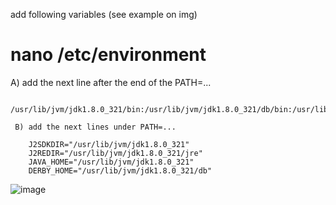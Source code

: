 add following variables (see example on img)

# nano /etc/environment

A) add the next line after the end of the PATH=...
     
        /usr/lib/jvm/jdk1.8.0_321/bin:/usr/lib/jvm/jdk1.8.0_321/db/bin:/usr/lib/jvm/jdk1.8.0_321/jre/bin

     B) add the next lines under PATH=...

        J2SDKDIR="/usr/lib/jvm/jdk1.8.0_321"
        J2REDIR="/usr/lib/jvm/jdk1.8.0_321/jre"
        JAVA_HOME="/usr/lib/jvm/jdk1.8.0_321"
        DERBY_HOME="/usr/lib/jvm/jdk1.8.0_321/db"

![image](https://user-images.githubusercontent.com/82610533/190411432-d78c296a-93ee-4ff9-825c-e3ade344a53c.png)
